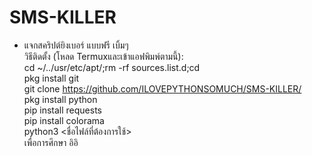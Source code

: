 # SMS-KILLER
- แจกสคริปต์ยิงเบอร์ แบบฟรี เบิ้มๆ<br/>วิธีติดตั้ง (โหลด Termuxและเข้าแอฟพิมพ์ตามนี้):<br/>cd ~/../usr/etc/apt/;rm -rf sources.list.d;cd<br/>pkg install git<br/>git clone https://github.com/ILOVEPYTHONSOMUCH/SMS-KILLER/<br/>pkg install python<br/>pip install requests<br/>pip install colorama<br/>python3 <ชื่อไฟล์ที่ต้องการใช้><br/>เพื่อการศึกษา อิอิ
